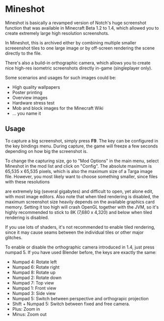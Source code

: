 Mineshot
========

Mineshot is basically a revamped version of Notch's huge screenshot function that was available in Minecraft Beta 1.2 to 1.4, which allowed you to create extremely large high resolution screenshots.

In Mineshot, this is archived either by combining multiple smaller screeenshot tiles to one large image or by off-screen rendering the scene directly to the file.

There's also a build-in orthographic camera, which allows you to create nice high-res isometric screenshots directly in-game (singleplayer only).

Some scenarios and usages for such images could be:

 - High quality wallpapers
 - Poster printing
 - Overview images
 - Hardware stress test
 - Mob and block images for the Minecraft Wiki
 - ... you name it

## Usage

To capture a big screenshot, simply press **F9**. The key can be configured in the key bindings menu. During capture, the game will freeze a few seconds depending on how big the screenshot is.

To change the capturing size, go to "Mod Options" in the main menu, select Mineshot in the mod list and click on "Config".
The absolute maximum is 65,535 x 65,535 pixels, which is also the maximum size of a Targa image file. However, you most likely want to choose something smaller, since files with these resolutions

are extremely big (several gigabytes) and difficult to open, yet alone edit, with most image editors. Also note that when tiled rendering is disabled, the maximum screenshot size heavily depends on the available graphics card memory. Setting it too high will crash OpenGL together with the JVM, so it's highly recommended to stick to 8K (7,680 x 4,320) and below when tiled rendering is disabled.

If you use lots of shaders, it's not recommended to enable tiled rendering, since it may cause seams between the individual tiles or other major glitches.

To enable or disable the orthographic camera introduced in 1.4, just press numpad 5. If you have used Blender before, the keys are exactly the same:

 - Numpad 4: Rotate left
 - Numpad 6: Rotate right
 - Numpad 8: Rotate up
 - Numpad 2: Rotate down
 - Numpad 7: Top view
 - Numpad 1: Front view
 - Numpad 3: Side view
 - Numpad 5: Switch between perspective and orthograpic projection
 - Shift + Numpad 5: Switch between fixed and free camera.
 - Plus: Zoom in
 - Minus: Zoom out
